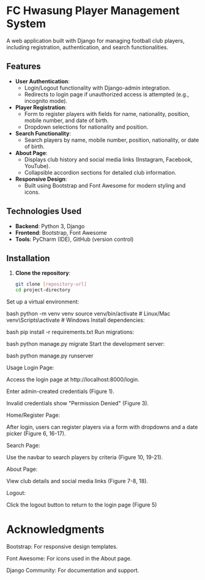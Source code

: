 # FC Hwasung Player Management System

A web application built with Django for managing football club players, including registration, authentication, and search functionalities.

## Features

- **User Authentication**:  
  - Login/Logout functionality with Django-admin integration.  
  - Redirects to login page if unauthorized access is attempted (e.g., incognito mode).  
- **Player Registration**:  
  - Form to register players with fields for name, nationality, position, mobile number, and date of birth.  
  - Dropdown selections for nationality and position.  
- **Search Functionality**:  
  - Search players by name, mobile number, position, nationality, or date of birth.  
- **About Page**:  
  - Displays club history and social media links (Instagram, Facebook, YouTube).  
  - Collapsible accordion sections for detailed club information.  
- **Responsive Design**:  
  - Built using Bootstrap and Font Awesome for modern styling and icons.  

## Technologies Used

- **Backend**: Python 3, Django  
- **Frontend**: Bootstrap, Font Awesome  
- **Tools**: PyCharm (IDE), GitHub (version control)  

## Installation

1. **Clone the repository**:  
   ```bash
   git clone [repository-url]
   cd project-directory

  Set up a virtual environment:

bash
python -m venv venv
source venv/bin/activate  # Linux/Mac
venv\Scripts\activate     # Windows
Install dependencies:

bash
pip install -r requirements.txt
Run migrations:

bash
python manage.py migrate
Start the development server:

bash
python manage.py runserver

Usage
Login Page:

Access the login page at http://localhost:8000/login.

Enter admin-created credentials (Figure 1).

Invalid credentials show "Permission Denied" (Figure 3).

Home/Register Page:

After login, users can register players via a form with dropdowns and a date picker (Figure 6, 16-17).

Search Page:

Use the navbar to search players by criteria (Figure 10, 19-21).

About Page:

View club details and social media links (Figure 7-8, 18).

Logout:

Click the logout button to return to the login page (Figure 5)

# Acknowledgments
Bootstrap: For responsive design templates.

Font Awesome: For icons used in the About page.

Django Community: For documentation and support.
